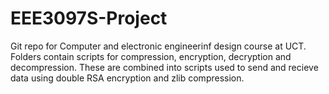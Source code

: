 # EEE3097S-Project
Git repo for Computer and electronic engineerinf design course at UCT. Folders contain scripts for compression, encryption, decryption and decompression. These are combined into scripts used to send and recieve data using double RSA encryption and zlib compression. 
